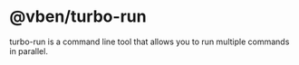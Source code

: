 # @vben/turbo-run

turbo-run is a command line tool that allows you to run multiple commands in parallel.
